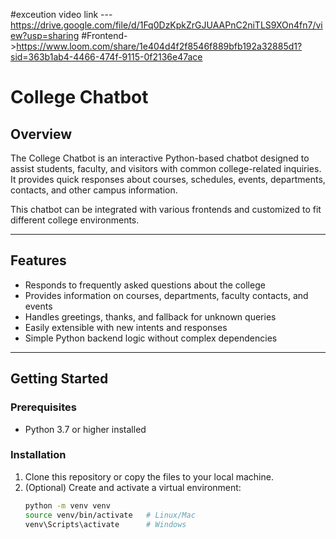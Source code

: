 #exceution video link ---https://drive.google.com/file/d/1Fq0DzKpkZrGJUAAPnC2niTLS9XOn4fn7/view?usp=sharing
#Frontend->https://www.loom.com/share/1e404d4f2f8546f889bfb192a32885d1?sid=363b1ab4-4466-474f-9115-0f2136e47ace
# College Chatbot

## Overview

The College Chatbot is an interactive Python-based chatbot designed to assist students, faculty, and visitors with common college-related inquiries. It provides quick responses about courses, schedules, events, departments, contacts, and other campus information.

This chatbot can be integrated with various frontends and customized to fit different college environments.

---

## Features

- Responds to frequently asked questions about the college
- Provides information on courses, departments, faculty contacts, and events
- Handles greetings, thanks, and fallback for unknown queries
- Easily extensible with new intents and responses
- Simple Python backend logic without complex dependencies

---

## Getting Started

### Prerequisites

- Python 3.7 or higher installed

### Installation

1. Clone this repository or copy the files to your local machine.
2. (Optional) Create and activate a virtual environment:
   ```bash
   python -m venv venv
   source venv/bin/activate   # Linux/Mac
   venv\Scripts\activate      # Windows

